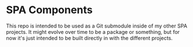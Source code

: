 # SPA Components

This repo is intended to be used as a Git submodule inside of my other SPA
projects. It might evolve over time to be a package or something, but for now
it's just intended to be built directly in with the different projects.
